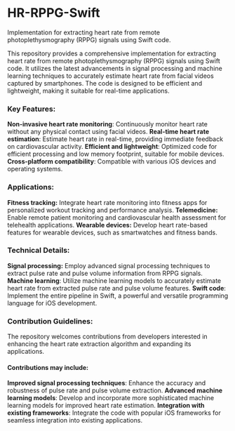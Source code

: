 # HR-RPPG-Swift
Implementation for extracting heart rate from remote photoplethysmography (RPPG) signals using Swift code.

This repository provides a comprehensive implementation for extracting heart rate from remote photoplethysmography (RPPG) signals using Swift code. It utilizes the latest advancements in signal processing and machine learning techniques to accurately estimate heart rate from facial videos captured by smartphones. The code is designed to be efficient and lightweight, making it suitable for real-time applications.

### Key Features:
**Non-invasive heart rate monitoring**: Continuously monitor heart rate without any physical contact using facial videos.
**Real-time heart rate estimation**: Estimate heart rate in real-time, providing immediate feedback on cardiovascular activity.
**Efficient and lightweight**: Optimized code for efficient processing and low memory footprint, suitable for mobile devices.
**Cross-platform compatibility**: Compatible with various iOS devices and operating systems.

### Applications:
**Fitness tracking:** Integrate heart rate monitoring into fitness apps for personalized workout tracking and performance analysis.
**Telemedicine:** Enable remote patient monitoring and cardiovascular health assessment for telehealth applications.
**Wearable devices:** Develop heart rate-based features for wearable devices, such as smartwatches and fitness bands.

### Technical Details:
**Signal processing:** Employ advanced signal processing techniques to extract pulse rate and pulse volume information from RPPG signals.
**Machine learning**: Utilize machine learning models to accurately estimate heart rate from extracted pulse rate and pulse volume features.
**Swift code**: Implement the entire pipeline in Swift, a powerful and versatile programming language for iOS development.

### Contribution Guidelines:
The repository welcomes contributions from developers interested in enhancing the heart rate extraction algorithm and expanding its applications. 

#### Contributions may include:
**Improved signal processing techniques**: Enhance the accuracy and robustness of pulse rate and pulse volume extraction.
**Advanced machine learning models**: Develop and incorporate more sophisticated machine learning models for improved heart rate estimation.
**Integration with existing frameworks**: Integrate the code with popular iOS frameworks for seamless integration into existing applications.
